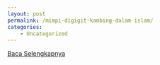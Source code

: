 ```yaml
---
layout: post
permalink: /mimpi-digigit-kambing-dalam-islam/
categories:
    - Uncategorized
---
```


[Baca Selengkapnya](/10)